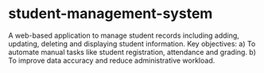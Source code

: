 # student-management-system
A web-based application to manage student records including adding, updating, deleting and displaying student information. 
Key objectives:
a) To automate manual tasks like student registration, attendance and grading.
b) To improve data accuracy and reduce administrative workload.
